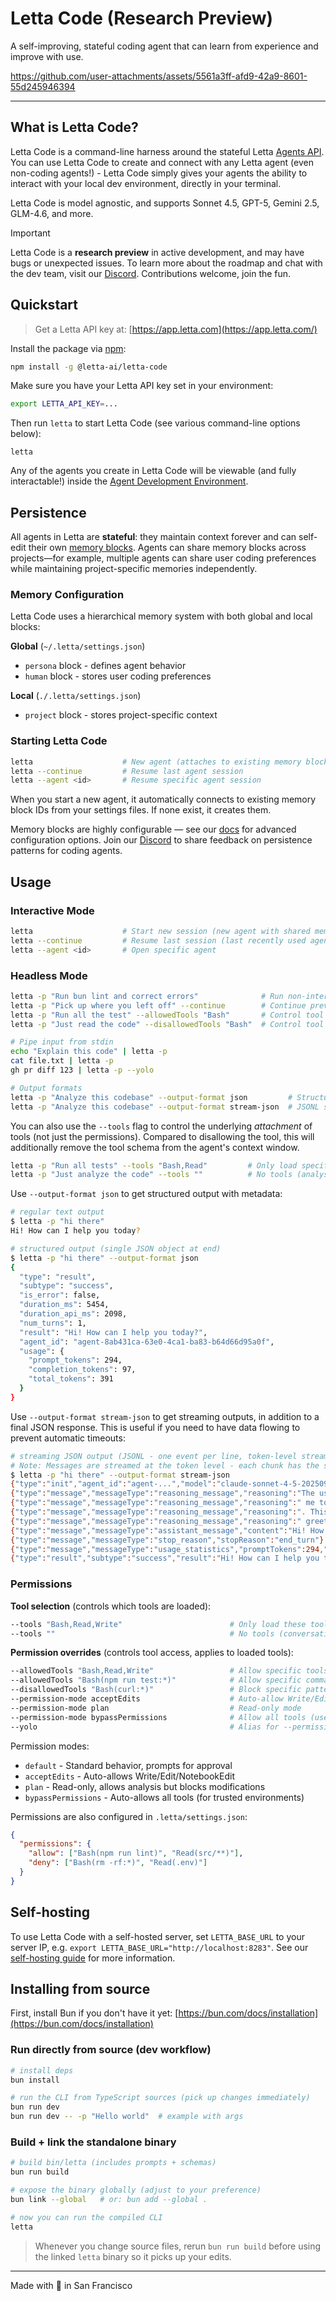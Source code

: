 # Letta Code (Research Preview)

A self-improving, stateful coding agent that can learn from experience and improve with use.

https://github.com/user-attachments/assets/5561a3ff-afd9-42a9-8601-55d245946394

---

## What is Letta Code?

Letta Code is a command-line harness around the stateful Letta [Agents API](https://docs.letta.com/api-reference/overview). You can use Letta Code to create and connect with any Letta agent (even non-coding agents!) - Letta Code simply gives your agents the ability to interact with your local dev environment, directly in your terminal.

Letta Code is model agnostic, and supports Sonnet 4.5, GPT-5, Gemini 2.5, GLM-4.6, and more.

> [!IMPORTANT]
> Letta Code is a **research preview** in active development, and may have bugs or unexpected issues. To learn more about the roadmap and chat with the dev team, visit our [Discord](https://discord.gg/letta). Contributions welcome, join the fun.

## Quickstart

> Get a Letta API key at: [https://app.letta.com](https://app.letta.com/)

Install the package via [npm](https://docs.npmjs.com/downloading-and-installing-node-js-and-npm):
```bash
npm install -g @letta-ai/letta-code
```

Make sure you have your Letta API key set in your environment:
```bash
export LETTA_API_KEY=...
```

Then run `letta` to start Letta Code (see various command-line options below):
```
letta
```

Any of the agents you create in Letta Code will be viewable (and fully interactable!) inside the [Agent Development Environment](https://app.letta.com).

## Persistence

All agents in Letta are **stateful**: they maintain context forever and can self-edit their own [memory blocks](https://www.letta.com/blog/memory-blocks). Agents can share memory blocks across projects—for example, multiple agents can share user coding preferences while maintaining project-specific memories independently.

### Memory Configuration

Letta Code uses a hierarchical memory system with both global and local blocks:

**Global** (`~/.letta/settings.json`)
- `persona` block - defines agent behavior 
- `human` block - stores user coding preferences

**Local** (`./.letta/settings.json`)  
- `project` block - stores project-specific context

### Starting Letta Code

```bash
letta                    # New agent (attaches to existing memory blocks or creates new)
letta --continue         # Resume last agent session
letta --agent <id>       # Resume specific agent session
```

When you start a new agent, it automatically connects to existing memory block IDs from your settings files. If none exist, it creates them.

Memory blocks are highly configurable — see our [docs](https://docs.letta.com/guides/agents/memory-blocks) for advanced configuration options. Join our [Discord](https://discord.gg/letta) to share feedback on persistence patterns for coding agents.

## Usage

### Interactive Mode
```bash
letta                    # Start new session (new agent with shared memory blocks)
letta --continue         # Resume last session (last recently used agent)
letta --agent <id>       # Open specific agent
```

### Headless Mode
```bash
letta -p "Run bun lint and correct errors"              # Run non-interactive
letta -p "Pick up where you left off" --continue        # Continue previous session
letta -p "Run all the test" --allowedTools "Bash"       # Control tool permissions
letta -p "Just read the code" --disallowedTools "Bash"  # Control tool permissions

# Pipe input from stdin
echo "Explain this code" | letta -p
cat file.txt | letta -p
gh pr diff 123 | letta -p --yolo

# Output formats
letta -p "Analyze this codebase" --output-format json         # Structured JSON at end
letta -p "Analyze this codebase" --output-format stream-json  # JSONL stream (one event per line)
```

You can also use the `--tools` flag to control the underlying *attachment* of tools (not just the permissions).
Compared to disallowing the tool, this will additionally remove the tool schema from the agent's context window.
```bash
letta -p "Run all tests" --tools "Bash,Read"         # Only load specific tools
letta -p "Just analyze the code" --tools ""          # No tools (analysis only)
```

Use `--output-format json` to get structured output with metadata:
```bash
# regular text output
$ letta -p "hi there"
Hi! How can I help you today?

# structured output (single JSON object at end)
$ letta -p "hi there" --output-format json
{
  "type": "result",
  "subtype": "success",
  "is_error": false,
  "duration_ms": 5454,
  "duration_api_ms": 2098,
  "num_turns": 1,
  "result": "Hi! How can I help you today?",
  "agent_id": "agent-8ab431ca-63e0-4ca1-ba83-b64d66d95a0f",
  "usage": {
    "prompt_tokens": 294,
    "completion_tokens": 97,
    "total_tokens": 391
  }
}
```

Use `--output-format stream-json` to get streaming outputs, in addition to a final JSON response.
This is useful if you need to have data flowing to prevent automatic timeouts:
```bash
# streaming JSON output (JSONL - one event per line, token-level streaming)
# Note: Messages are streamed at the token level - each chunk has the same otid and incrementing seqId.
$ letta -p "hi there" --output-format stream-json
{"type":"init","agent_id":"agent-...","model":"claude-sonnet-4-5-20250929","tools":[...]}
{"type":"message","messageType":"reasoning_message","reasoning":"The user is asking","otid":"...","seqId":1}
{"type":"message","messageType":"reasoning_message","reasoning":" me to say hello","otid":"...","seqId":2}
{"type":"message","messageType":"reasoning_message","reasoning":". This is a simple","otid":"...","seqId":3}
{"type":"message","messageType":"reasoning_message","reasoning":" greeting.","otid":"...","seqId":4}
{"type":"message","messageType":"assistant_message","content":"Hi! How can I help you today?","otid":"...","seqId":5}
{"type":"message","messageType":"stop_reason","stopReason":"end_turn"}
{"type":"message","messageType":"usage_statistics","promptTokens":294,"completionTokens":97,"totalTokens":391}
{"type":"result","subtype":"success","result":"Hi! How can I help you today?","agent_id":"agent-...","usage":{...}}
```

### Permissions

**Tool selection** (controls which tools are loaded):
```bash
--tools "Bash,Read,Write"                        # Only load these tools
--tools ""                                       # No tools (conversation only)
```

**Permission overrides** (controls tool access, applies to loaded tools):
```bash
--allowedTools "Bash,Read,Write"                 # Allow specific tools
--allowedTools "Bash(npm run test:*)"            # Allow specific commands
--disallowedTools "Bash(curl:*)"                 # Block specific patterns
--permission-mode acceptEdits                    # Auto-allow Write/Edit tools
--permission-mode plan                           # Read-only mode
--permission-mode bypassPermissions              # Allow all tools (use carefully!)
--yolo                                           # Alias for --permission-mode bypassPermissions
```

Permission modes:
- `default` - Standard behavior, prompts for approval
- `acceptEdits` - Auto-allows Write/Edit/NotebookEdit
- `plan` - Read-only, allows analysis but blocks modifications
- `bypassPermissions` - Auto-allows all tools (for trusted environments)

Permissions are also configured in `.letta/settings.json`:
```json
{
  "permissions": {
    "allow": ["Bash(npm run lint)", "Read(src/**)"],
    "deny": ["Bash(rm -rf:*)", "Read(.env)"]
  }
}
```

## Self-hosting

To use Letta Code with a self-hosted server, set `LETTA_BASE_URL` to your server IP, e.g. `export LETTA_BASE_URL="http://localhost:8283"`.
See our [self-hosting guide](https://docs.letta.com/guides/selfhosting) for more information.

## Installing from source

First, install Bun if you don't have it yet: [https://bun.com/docs/installation](https://bun.com/docs/installation)

### Run directly from source (dev workflow)
```bash
# install deps
bun install

# run the CLI from TypeScript sources (pick up changes immediately)
bun run dev
bun run dev -- -p "Hello world"  # example with args
```

### Build + link the standalone binary
```bash
# build bin/letta (includes prompts + schemas)
bun run build

# expose the binary globally (adjust to your preference)
bun link --global   # or: bun add --global .

# now you can run the compiled CLI
letta
```
> Whenever you change source files, rerun `bun run build` before using the linked `letta` binary so it picks up your edits.

---

Made with 💜 in San Francisco
